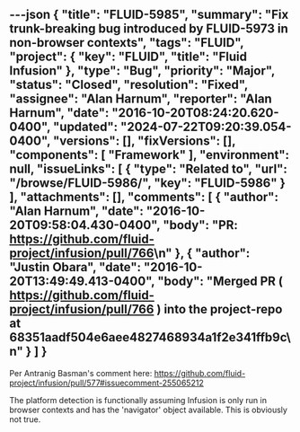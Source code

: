 ---json
{
  "title": "FLUID-5985",
  "summary": "Fix trunk-breaking bug introduced by FLUID-5973 in non-browser contexts",
  "tags": "FLUID",
  "project": {
    "key": "FLUID",
    "title": "Fluid Infusion"
  },
  "type": "Bug",
  "priority": "Major",
  "status": "Closed",
  "resolution": "Fixed",
  "assignee": "Alan Harnum",
  "reporter": "Alan Harnum",
  "date": "2016-10-20T08:24:20.620-0400",
  "updated": "2024-07-22T09:20:39.054-0400",
  "versions": [],
  "fixVersions": [],
  "components": [
    "Framework"
  ],
  "environment": null,
  "issueLinks": [
    {
      "type": "Related to",
      "url": "/browse/FLUID-5986/",
      "key": "FLUID-5986"
    }
  ],
  "attachments": [],
  "comments": [
    {
      "author": "Alan Harnum",
      "date": "2016-10-20T09:58:04.430-0400",
      "body": "PR: <https://github.com/fluid-project/infusion/pull/766>\n"
    },
    {
      "author": "Justin Obara",
      "date": "2016-10-20T13:49:49.413-0400",
      "body": "Merged PR ( <https://github.com/fluid-project/infusion/pull/766> ) into the project-repo at 68351aadf504e6aee4827468934a1f2e341ffb9c\n"
    }
  ]
}
---
Per Antranig Basman's comment here: <https://github.com/fluid-project/infusion/pull/577#issuecomment-255065212>

The platform detection is functionally assuming Infusion is only run in browser contexts and has the 'navigator' object available. This is obviously not true.

        